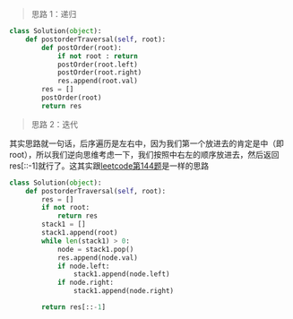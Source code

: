 

> 思路 1：递归

```python
class Solution(object):
    def postorderTraversal(self, root):
        def postOrder(root):
            if not root : return
            postOrder(root.left)
            postOrder(root.right)
            res.append(root.val)
        res = []
        postOrder(root)
        return res
```

> 思路 2：迭代

其实思路就一句话，后序遍历是左右中，因为我们第一个放进去的肯定是中（即root），所以我们逆向思维考虑一下，我们按照中右左的顺序放进去，然后返回res[::-1]就行了。这其实跟[leetcode第144题](https://github.com/apachecn/LeetCode/blob/master/docs/Leetcode_Solutions/144._binary_tree_preorder_traversal.md)是一样的思路

```python
class Solution(object):
    def postorderTraversal(self, root):
        res = []
        if not root:
            return res
        stack1 = []
        stack1.append(root)
        while len(stack1) > 0:
            node = stack1.pop()
            res.append(node.val)
            if node.left:
                stack1.append(node.left)
            if node.right:
                stack1.append(node.right)

        return res[::-1]
```
